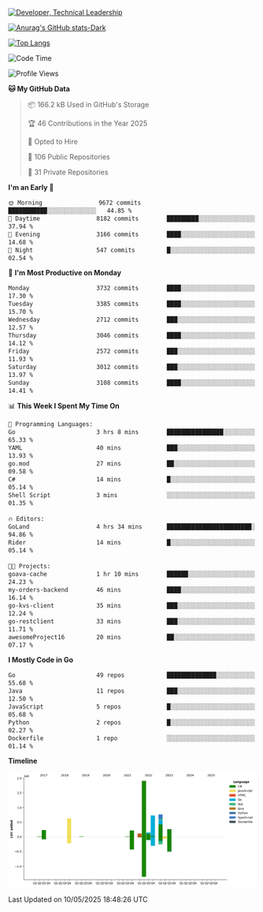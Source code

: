 <div>
  <a href="https://www.linkedin.com/in/arielpineiro/" target="_blank" rel="nofollow noopener noreferrer">
    <img src="https://img.shields.io/badge/-LinkedIn-%230077B5?style=for-the-badge&logo=linkedin&logoColor=white" alt="Developer, Technical Leadership" title="Ariel Piñeiro">
  </a>
</div>

[![Anurag's GitHub stats-Dark](https://github-readme-stats.vercel.app/api?username=arielsrv&show_icons=true&theme=dark#gh-dark-mode-only)](https://github.com/anuraghazra/github-readme-stats#gh-dark-mode-only)

[![Top Langs](https://github-readme-stats.vercel.app/api/top-langs/?username=arielsrv&layout=compact&langs_count=10&theme=dark#gh-dark-mode-only)](https://github.com/anuraghazra/github-readme-stats&theme=dark#gh-dark-mode-only)

<!--START_SECTION:waka-->
![Code Time](http://img.shields.io/badge/Code%20Time-1%2C247%20hrs%2026%20mins-blue)

![Profile Views](http://img.shields.io/badge/Profile%20Views-0-blue)

**🐱 My GitHub Data** 

> 📦 166.2 kB Used in GitHub's Storage 
 > 
> 🏆 46 Contributions in the Year 2025
 > 
> 💼 Opted to Hire
 > 
> 📜 106 Public Repositories 
 > 
> 🔑 31 Private Repositories 
 > 
**I'm an Early 🐤** 

```text
🌞 Morning                9672 commits        ███████████░░░░░░░░░░░░░░   44.85 % 
🌆 Daytime                8182 commits        █████████░░░░░░░░░░░░░░░░   37.94 % 
🌃 Evening                3166 commits        ████░░░░░░░░░░░░░░░░░░░░░   14.68 % 
🌙 Night                  547 commits         █░░░░░░░░░░░░░░░░░░░░░░░░   02.54 % 
```
📅 **I'm Most Productive on Monday** 

```text
Monday                   3732 commits        ████░░░░░░░░░░░░░░░░░░░░░   17.30 % 
Tuesday                  3385 commits        ████░░░░░░░░░░░░░░░░░░░░░   15.70 % 
Wednesday                2712 commits        ███░░░░░░░░░░░░░░░░░░░░░░   12.57 % 
Thursday                 3046 commits        ████░░░░░░░░░░░░░░░░░░░░░   14.12 % 
Friday                   2572 commits        ███░░░░░░░░░░░░░░░░░░░░░░   11.93 % 
Saturday                 3012 commits        ███░░░░░░░░░░░░░░░░░░░░░░   13.97 % 
Sunday                   3108 commits        ████░░░░░░░░░░░░░░░░░░░░░   14.41 % 
```


📊 **This Week I Spent My Time On** 

```text
💬 Programming Languages: 
Go                       3 hrs 8 mins        ████████████████░░░░░░░░░   65.33 % 
YAML                     40 mins             ███░░░░░░░░░░░░░░░░░░░░░░   13.93 % 
go.mod                   27 mins             ██░░░░░░░░░░░░░░░░░░░░░░░   09.58 % 
C#                       14 mins             █░░░░░░░░░░░░░░░░░░░░░░░░   05.14 % 
Shell Script             3 mins              ░░░░░░░░░░░░░░░░░░░░░░░░░   01.35 % 

🔥 Editors: 
GoLand                   4 hrs 34 mins       ████████████████████████░   94.86 % 
Rider                    14 mins             █░░░░░░░░░░░░░░░░░░░░░░░░   05.14 % 

🐱‍💻 Projects: 
goava-cache              1 hr 10 mins        ██████░░░░░░░░░░░░░░░░░░░   24.23 % 
my-orders-backend        46 mins             ████░░░░░░░░░░░░░░░░░░░░░   16.14 % 
go-kvs-client            35 mins             ███░░░░░░░░░░░░░░░░░░░░░░   12.24 % 
go-restclient            33 mins             ███░░░░░░░░░░░░░░░░░░░░░░   11.71 % 
awesomeProject16         20 mins             ██░░░░░░░░░░░░░░░░░░░░░░░   07.17 % 
```

**I Mostly Code in Go** 

```text
Go                       49 repos            ██████████████░░░░░░░░░░░   55.68 % 
Java                     11 repos            ███░░░░░░░░░░░░░░░░░░░░░░   12.50 % 
JavaScript               5 repos             █░░░░░░░░░░░░░░░░░░░░░░░░   05.68 % 
Python                   2 repos             █░░░░░░░░░░░░░░░░░░░░░░░░   02.27 % 
Dockerfile               1 repo              ░░░░░░░░░░░░░░░░░░░░░░░░░   01.14 % 
```



**Timeline**

![Lines of Code chart](https://raw.githubusercontent.com/arielsrv/arielsrv/main/assets/bar_graph.png)


 Last Updated on 10/05/2025 18:48:26 UTC
<!--END_SECTION:waka-->
